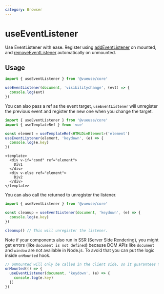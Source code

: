 ```yaml
---
category: Browser
---
```


# useEventListener

Use EventListener with ease. Register using [addEventListener](https://developer.mozilla.org/en-US/docs/Web/API/EventTarget/addEventListener) on mounted, and [removeEventListener](https://developer.mozilla.org/en-US/docs/Web/API/EventTarget/removeEventListener) automatically on unmounted.

## Usage

```js
import { useEventListener } from '@vueuse/core'

useEventListener(document, 'visibilitychange', (evt) => {
  console.log(evt)
})
```

You can also pass a ref as the event target, `useEventListener` will unregister the previous event and register the new one when you change the target.

```ts
import { useEventListener } from '@vueuse/core'
import { useTemplateRef } from 'vue'

const element = useTemplateRef<HTMLDivElement>('element')
useEventListener(element, 'keydown', (e) => {
  console.log(e.key)
})
```

```vue
<template>
  <div v-if="cond" ref="element">
    Div1
  </div>
  <div v-else ref="element">
    Div2
  </div>
</template>
```

You can also call the returned to unregister the listener.

```ts
import { useEventListener } from '@vueuse/core'

const cleanup = useEventListener(document, 'keydown', (e) => {
  console.log(e.key)
})

cleanup() // This will unregister the listener.
```

Note if your components also run in SSR (Server Side Rendering), you might get errors (like `document is not defined`) because DOM APIs like `document` and `window` are not available in Node.js. To avoid that you can put the logic inside `onMounted` hook.

```ts
// onMounted will only be called in the client side, so it guarantees the DOM APIs are available.
onMounted(() => {
  useEventListener(document, 'keydown', (e) => {
    console.log(e.key)
  })
})
```
